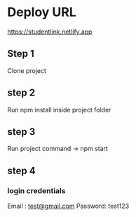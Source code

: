 # Deploy URL 

https://studentlink.netlify.app


## Step 1

Clone project

## step 2

Run npm install inside project folder

## step 3

Run project command -> npm start

## step 4 

### login credentials 

Email : test@gmail.com
Password: test123
 
